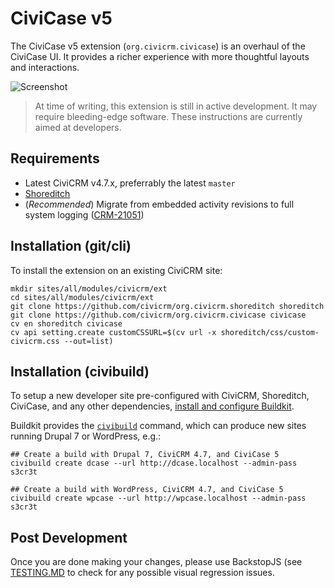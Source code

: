 # CiviCase v5

The CiviCase v5 extension (`org.civicrm.civicase`) is an overhaul of the
CiviCase UI.  It provides a richer experience with more thoughtful layouts
and interactions.

![Screenshot](/img/screenshot.png)

> At time of writing, this extension is still in active development.  It may
> require bleeding-edge software.  These instructions are currently aimed at
> developers.

## Requirements

 * Latest CiviCRM v4.7.x, preferrably the latest `master`
 * [Shoreditch](https://github.com/civicrm/org.civicrm.shoreditch) 
 * (*Recommended*) Migrate from embedded activity revisions to full system logging
   ([CRM-21051](https://issues.civicrm.org/jira/browse/CRM-21051))

## Installation (git/cli)

To install the extension on an existing CiviCRM site:

```
mkdir sites/all/modules/civicrm/ext
cd sites/all/modules/civicrm/ext
git clone https://github.com/civicrm/org.civicrm.shoreditch shoreditch
git clone https://github.com/civicrm/org.civicrm.civicase civicase
cv en shoreditch civicase
cv api setting.create customCSSURL=$(cv url -x shoreditch/css/custom-civicrm.css --out=list)
```

## Installation (civibuild)

To setup a new developer site pre-configured with CiviCRM, Shoreditch, CiviCase, and
any other dependencies, [install and configure Buildkit](https://docs.civicrm.org/dev/en/latest/tools/buildkit/).

Buildkit provides the [`civibuild`](https://docs.civicrm.org/dev/en/latest/tools/civibuild/)
command, which can produce new sites running Drupal 7 or WordPress, e.g.:

```
## Create a build with Drupal 7, CiviCRM 4.7, and CiviCase 5
civibuild create dcase --url http://dcase.localhost --admin-pass s3cr3t

## Create a build with WordPress, CiviCRM 4.7, and CiviCase 5
civibuild create wpcase --url http://wpcase.localhost --admin-pass s3cr3t
```

## Post Development

Once you are done making your changes, please use BackstopJS (see [TESTING.MD](TESTING.md#backstopjs-visual-regression-tesing) to check for any possible visual regression issues.
